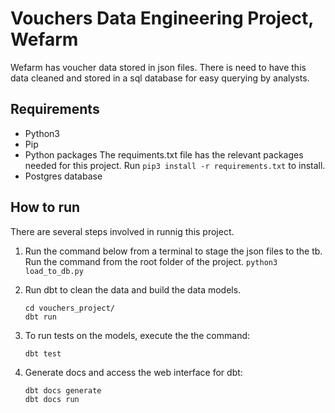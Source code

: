 # Vouchers Data Engineering Project, Wefarm

Wefarm has voucher data stored in json files. There is need to have this data cleaned and stored in a sql database for easy querying by analysts.

## Requirements

* Python3 
* Pip 
* Python packages
    The requiments.txt file has the relevant packages needed for this project. Run ```pip3 install -r requirements.txt``` to install.
* Postgres database

## How to run
There are several steps involved in runnig this project.

1. Run the command below from a terminal to stage the json files to the tb. Run the command from the root folder of the project.
    ```python3 load_to_db.py```

2. Run dbt to clean the data and build the data models.
    ```
    cd vouchers_project/
    dbt run
    ```
3. To run tests on the models, execute the the command:
    ```
    dbt test
    ```

4. Generate docs and access the web interface for dbt:
    ```
    dbt docs generate
    dbt docs run
    ```